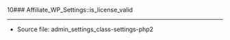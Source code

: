 10### Affiliate_WP_Settings::is_license_valid

----

- Source file: admin_settings_class-settings-php2